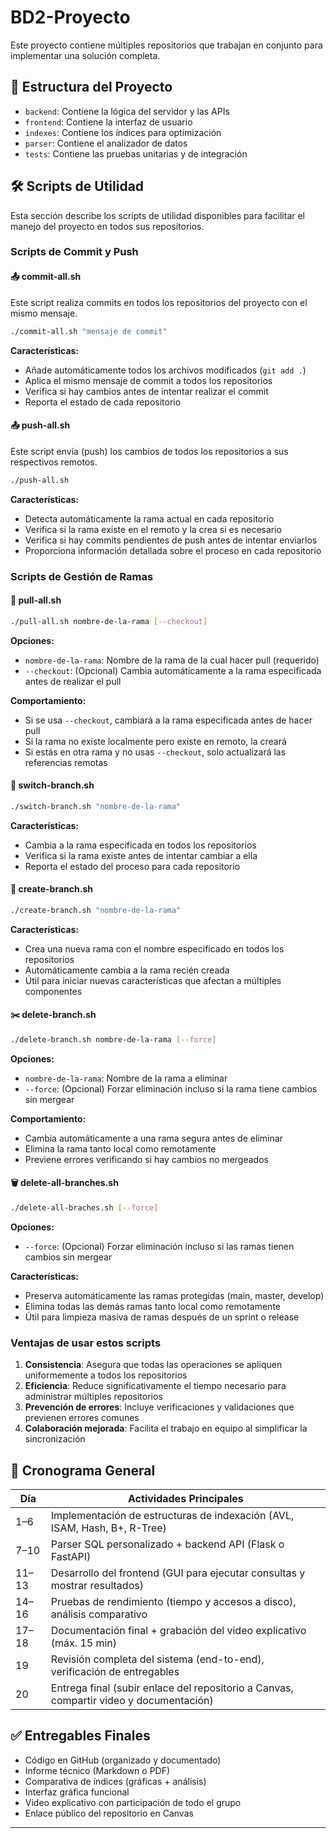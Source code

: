 # BD2-Proyecto

Este proyecto contiene múltiples repositorios que trabajan en conjunto para implementar una solución completa.

## 📂 Estructura del Proyecto

- `backend`: Contiene la lógica del servidor y las APIs
- `frontend`: Contiene la interfaz de usuario
- `indexes`: Contiene los índices para optimización
- `parser`: Contiene el analizador de datos
- `tests`: Contiene las pruebas unitarias y de integración

## 🛠️ Scripts de Utilidad

Esta sección describe los scripts de utilidad disponibles para facilitar el manejo del proyecto en todos sus repositorios.

### Scripts de Commit y Push

#### 📤 commit-all.sh

Este script realiza commits en todos los repositorios del proyecto con el mismo mensaje.

```bash
./commit-all.sh "mensaje de commit"
```

**Características:**
- Añade automáticamente todos los archivos modificados (`git add .`)
- Aplica el mismo mensaje de commit a todos los repositorios
- Verifica si hay cambios antes de intentar realizar el commit
- Reporta el estado de cada repositorio

#### 📤 push-all.sh

Este script envía (push) los cambios de todos los repositorios a sus respectivos remotos.

```bash
./push-all.sh
```

**Características:**
- Detecta automáticamente la rama actual en cada repositorio
- Verifica si la rama existe en el remoto y la crea si es necesario
- Verifica si hay commits pendientes de push antes de intentar enviarlos
- Proporciona información detallada sobre el proceso en cada repositorio

### Scripts de Gestión de Ramas

#### 🔄 pull-all.sh

```bash
./pull-all.sh nombre-de-la-rama [--checkout]
```

**Opciones:**
- `nombre-de-la-rama`: Nombre de la rama de la cual hacer pull (requerido)
- `--checkout`: (Opcional) Cambia automáticamente a la rama especificada antes de realizar el pull

**Comportamiento:**
- Si se usa `--checkout`, cambiará a la rama especificada antes de hacer pull
- Si la rama no existe localmente pero existe en remoto, la creará
- Si estás en otra rama y no usas `--checkout`, solo actualizará las referencias remotas

#### 🔀 switch-branch.sh

```bash
./switch-branch.sh "nombre-de-la-rama"
```

**Características:**
- Cambia a la rama especificada en todos los repositorios 
- Verifica si la rama existe antes de intentar cambiar a ella
- Reporta el estado del proceso para cada repositorio

#### 🌱 create-branch.sh

```bash
./create-branch.sh "nombre-de-la-rama"
```

**Características:**
- Crea una nueva rama con el nombre especificado en todos los repositorios
- Automáticamente cambia a la rama recién creada
- Útil para iniciar nuevas características que afectan a múltiples componentes

#### ✂️ delete-branch.sh

```bash
./delete-branch.sh nombre-de-la-rama [--force]
```

**Opciones:**
- `nombre-de-la-rama`: Nombre de la rama a eliminar
- `--force`: (Opcional) Forzar eliminación incluso si la rama tiene cambios sin mergear

**Comportamiento:**
- Cambia automáticamente a una rama segura antes de eliminar
- Elimina la rama tanto local como remotamente
- Previene errores verificando si hay cambios no mergeados

#### 🗑️ delete-all-branches.sh

```bash
./delete-all-braches.sh [--force]
```

**Opciones:**
- `--force`: (Opcional) Forzar eliminación incluso si las ramas tienen cambios sin mergear

**Características:**
- Preserva automáticamente las ramas protegidas (main, master, develop)
- Elimina todas las demás ramas tanto local como remotamente
- Útil para limpieza masiva de ramas después de un sprint o release

### Ventajas de usar estos scripts

1. **Consistencia**: Asegura que todas las operaciones se apliquen uniformemente a todos los repositorios
2. **Eficiencia**: Reduce significativamente el tiempo necesario para administrar múltiples repositorios
3. **Prevención de errores**: Incluye verificaciones y validaciones que previenen errores comunes
4. **Colaboración mejorada**: Facilita el trabajo en equipo al simplificar la sincronización

## 📅 Cronograma General

| Día | Actividades Principales                                                                 |
|-----|------------------------------------------------------------------------------------------|
| 1–6 | Implementación de estructuras de indexación (AVL, ISAM, Hash, B+, R-Tree)               |
| 7–10| Parser SQL personalizado + backend API (Flask o FastAPI)                                |
| 11–13| Desarrollo del frontend (GUI para ejecutar consultas y mostrar resultados)             |
| 14–16| Pruebas de rendimiento (tiempo y accesos a disco), análisis comparativo                |
| 17–18| Documentación final + grabación del video explicativo (máx. 15 min)                    |
| 19   | Revisión completa del sistema (end-to-end), verificación de entregables                |
| 20   | Entrega final (subir enlace del repositorio a Canvas, compartir video y documentación) |

## ✅ Entregables Finales

- Código en GitHub (organizado y documentado)
- Informe técnico (Markdown o PDF)
- Comparativa de índices (gráficas + análisis)
- Interfaz gráfica funcional
- Video explicativo con participación de todo el grupo
- Enlace público del repositorio en Canvas

---
